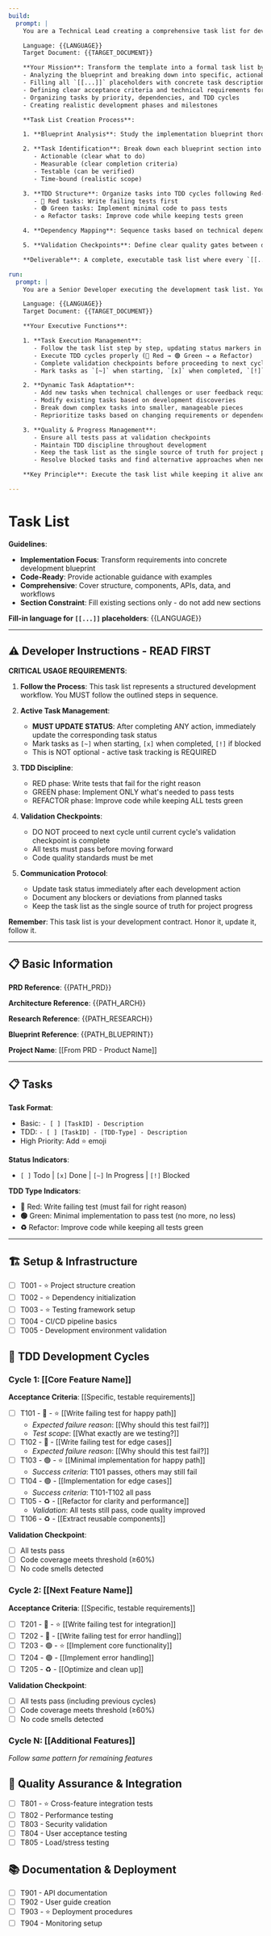 ```yaml
---
build:
  prompt: |
    You are a Technical Lead creating a comprehensive task list for development execution. Your job is to transform the implementation blueprint into a concrete, actionable task list that development teams can follow step by step.

    Language: {{LANGUAGE}}
    Target Document: {{TARGET_DOCUMENT}}

    **Your Mission**: Transform the template into a formal task list by:
    - Analyzing the blueprint and breaking down into specific, actionable tasks
    - Filling all `[[...]]` placeholders with concrete task descriptions
    - Defining clear acceptance criteria and technical requirements for each task
    - Organizing tasks by priority, dependencies, and TDD cycles
    - Creating realistic development phases and milestones

    **Task List Creation Process**:

    1. **Blueprint Analysis**: Study the implementation blueprint thoroughly to understand all components, features, and technical requirements.

    2. **Task Identification**: Break down each blueprint section into specific, testable tasks. Each task should be:
       - Actionable (clear what to do)
       - Measurable (clear completion criteria)
       - Testable (can be verified)
       - Time-bound (realistic scope)

    3. **TDD Structure**: Organize tasks into TDD cycles following Red-Green-Refactor pattern:
       - 🔴 Red tasks: Write failing tests first
       - 🟢 Green tasks: Implement minimal code to pass tests
       - ♻️ Refactor tasks: Improve code while keeping tests green

    4. **Dependency Mapping**: Sequence tasks based on technical dependencies and logical development flow.

    5. **Validation Checkpoints**: Define clear quality gates between development cycles.

    **Deliverable**: A complete, executable task list where every `[[...]]` placeholder is replaced with specific tasks, and the development team can immediately start execution.

run:
  prompt: |
    You are a Senior Developer executing the development task list. Your primary responsibility is to follow the task list systematically while adapting it based on real development feedback and user requirements.

    Language: {{LANGUAGE}}
    Target Document: {{TARGET_DOCUMENT}}

    **Your Executive Functions**:

    1. **Task Execution Management**:
       - Follow the task list step by step, updating status markers in real-time
       - Execute TDD cycles properly (🔴 Red → 🟢 Green → ♻️ Refactor)
       - Complete validation checkpoints before proceeding to next cycle
       - Mark tasks as `[~]` when starting, `[x]` when completed, `[!]` if blocked

    2. **Dynamic Task Adaptation**:
       - Add new tasks when technical challenges or user feedback require it
       - Modify existing tasks based on development discoveries
       - Break down complex tasks into smaller, manageable pieces
       - Reprioritize tasks based on changing requirements or dependencies

    3. **Quality & Progress Management**:
       - Ensure all tests pass at validation checkpoints
       - Maintain TDD discipline throughout development
       - Keep the task list as the single source of truth for project progress
       - Resolve blocked tasks and find alternative approaches when needed

    **Key Principle**: Execute the task list while keeping it alive and responsive to real development needs and user feedback. The task list should evolve as you learn during implementation.

---
```


# Task List

**Guidelines**:
- **Implementation Focus**: Transform requirements into concrete development blueprint
- **Code-Ready**: Provide actionable guidance with examples
- **Comprehensive**: Cover structure, components, APIs, data, and workflows
- **Section Constraint**: Fill existing sections only - do not add new sections

**Fill-in language for `[[...]]` placeholders**: {{LANGUAGE}}

---

## ⚠️ Developer Instructions - READ FIRST

**CRITICAL USAGE REQUIREMENTS**:

1. **Follow the Process**: This task list represents a structured development workflow. You MUST follow the outlined steps in sequence.

2. **Active Task Management**:
   - **MUST UPDATE STATUS**: After completing ANY action, immediately update the corresponding task status
   - Mark tasks as `[~]` when starting, `[x]` when completed, `[!]` if blocked
   - This is NOT optional - active task tracking is REQUIRED

3. **TDD Discipline**:
   - RED phase: Write tests that fail for the right reason
   - GREEN phase: Implement ONLY what's needed to pass tests
   - REFACTOR phase: Improve code while keeping ALL tests green

4. **Validation Checkpoints**:
   - DO NOT proceed to next cycle until current cycle's validation checkpoint is complete
   - All tests must pass before moving forward
   - Code quality standards must be met

5. **Communication Protocol**:
   - Update task status immediately after each development action
   - Document any blockers or deviations from planned tasks
   - Keep the task list as the single source of truth for project progress

**Remember**: This task list is your development contract. Honor it, update it, follow it.

---

## 📋 Basic Information

**PRD Reference**: {{PATH_PRD}}

**Architecture Reference**: {{PATH_ARCH}}

**Research Reference**: {{PATH_RESEARCH}}

**Blueprint Reference**: {{PATH_BLUEPRINT}}

**Project Name**: [[From PRD - Product Name]]

---

## 📋 Tasks

**Task Format**:
- Basic: `- [ ] [TaskID] - Description`
- TDD: `- [ ] [TaskID] - [TDD-Type] - Description`
- High Priority: Add ⭐ emoji

**Status Indicators**:
- `[ ]` Todo | `[x]` Done | `[~]` In Progress | `[!]` Blocked

**TDD Type Indicators**:
- **🔴** Red: Write failing test (must fail for right reason)
- **🟢** Green: Minimal implementation to pass test (no more, no less)
- **♻️** Refactor: Improve code while keeping all tests green

---

## 🏗️ Setup & Infrastructure
- [ ] T001 - ⭐ Project structure creation
- [ ] T002 - ⭐ Dependency initialization
- [ ] T003 - ⭐ Testing framework setup
- [ ] T004 - CI/CD pipeline basics
- [ ] T005 - Development environment validation

## 🔄 TDD Development Cycles

### Cycle 1: [[Core Feature Name]]
**Acceptance Criteria**: [[Specific, testable requirements]]

- [ ] T101 - 🔴 - ⭐ [[Write failing test for happy path]]
  - *Expected failure reason*: [[Why should this test fail?]]
  - *Test scope*: [[What exactly are we testing?]]
- [ ] T102 - 🔴 - [[Write failing test for edge cases]]
  - *Expected failure reason*: [[Why should this test fail?]]
- [ ] T103 - 🟢 - ⭐ [[Minimal implementation for happy path]]
  - *Success criteria*: T101 passes, others may still fail
- [ ] T104 - 🟢 - [[Implementation for edge cases]]
  - *Success criteria*: T101-T102 all pass
- [ ] T105 - ♻️ - [[Refactor for clarity and performance]]
  - *Validation*: All tests still pass, code quality improved
- [ ] T106 - ♻️ - [[Extract reusable components]]

**Validation Checkpoint**:
- [ ] All tests pass
- [ ] Code coverage meets threshold (≥60%)
- [ ] No code smells detected

### Cycle 2: [[Next Feature Name]]
**Acceptance Criteria**: [[Specific, testable requirements]]

- [ ] T201 - 🔴 - ⭐ [[Write failing test for integration]]
- [ ] T202 - 🔴 - [[Write failing test for error handling]]
- [ ] T203 - 🟢 - ⭐ [[Implement core functionality]]
- [ ] T204 - 🟢 - [[Implement error handling]]
- [ ] T205 - ♻️ - [[Optimize and clean up]]

**Validation Checkpoint**:
- [ ] All tests pass (including previous cycles)
- [ ] Code coverage meets threshold (≥60%)
- [ ] No code smells detected

### Cycle N: [[Additional Features]]
*Follow same pattern for remaining features*

## 🧪 Quality Assurance & Integration
- [ ] T801 - ⭐ Cross-feature integration tests
- [ ] T802 - Performance testing
- [ ] T803 - Security validation
- [ ] T804 - User acceptance testing
- [ ] T805 - Load/stress testing

## 📚 Documentation & Deployment
- [ ] T901 - API documentation
- [ ] T902 - User guide creation
- [ ] T903 - ⭐ Deployment procedures
- [ ] T904 - Monitoring setup
